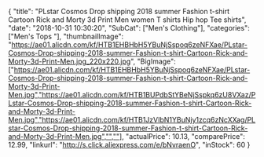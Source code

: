 {
	"title": "PLstar Cosmos Drop shipping 2018 summer Fashion t-shirt Cartoon Rick and Morty 3d Print Men women T shirts Hip hop Tee shirts",
	"date": "2018-10-31 10:30:20",
	"SubCat": ["Men's Clothing"],
	"categories": ["Men's Tops "],
	"thumbnailImage": "https://ae01.alicdn.com/kf/HTB1EHBHbH5YBuNjSspoq6zeNFXae/PLstar-Cosmos-Drop-shipping-2018-summer-Fashion-t-shirt-Cartoon-Rick-and-Morty-3d-Print-Men.jpg_220x220.jpg",
	"BigImage": ["https://ae01.alicdn.com/kf/HTB1EHBHbH5YBuNjSspoq6zeNFXae/PLstar-Cosmos-Drop-shipping-2018-summer-Fashion-t-shirt-Cartoon-Rick-and-Morty-3d-Print-Men.jpg","https://ae01.alicdn.com/kf/HTB1BUPdbStYBeNjSspkq6zU8VXaz/PLstar-Cosmos-Drop-shipping-2018-summer-Fashion-t-shirt-Cartoon-Rick-and-Morty-3d-Print-Men.jpg","https://ae01.alicdn.com/kf/HTB1JzVIbN1YBuNjy1zcq6zNcXXag/PLstar-Cosmos-Drop-shipping-2018-summer-Fashion-t-shirt-Cartoon-Rick-and-Morty-3d-Print-Men.jpg","",""],
	"actualPrice": 10.13,
	"comparePrice": 12.99,
	"linkurl": "http://s.click.aliexpress.com/e/bNvraenO",
	"inStock": 60
}
